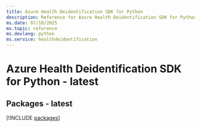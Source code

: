 ```yaml
---
title: Azure Health Deidentification SDK for Python
description: Reference for Azure Health Deidentification SDK for Python
ms.date: 07/10/2025
ms.topic: reference
ms.devlang: python
ms.service: healthdeidentification
---
```

# Azure Health Deidentification SDK for Python - latest
## Packages - latest
[!INCLUDE [packages](health-deidentification-index.md)]